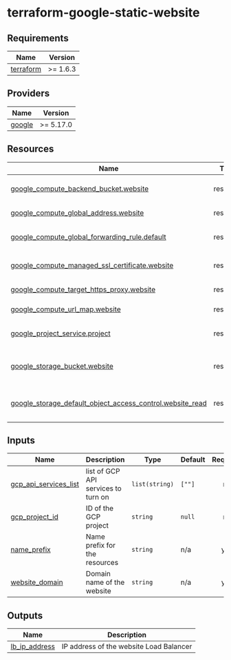 # terraform-google-static-website

## Requirements

| Name | Version |
|------|---------|
| <a name="requirement_terraform"></a> [terraform](#requirement\_cloudflare) | >= 1.6.3 |

## Providers

| Name | Version |
|------|---------|
| <a name="provider_google"></a> [google](#provider\_google) | >= 5.17.0 |

## Resources

| Name | Type | Description|
|------|------|------------|
| [google_compute_backend_bucket.website](https://registry.terraform.io/providers/hashicorp/google/latest/docs/resources/compute_backend_bucket) | resource | Bucket to store website |
| [google_compute_global_address.website](https://registry.terraform.io/providers/hashicorp/google/latest/docs/resources/compute_global_address) | resource | Reserve an external IP |
| [google_compute_global_forwarding_rule.default](https://registry.terraform.io/providers/hashicorp/google/latest/docs/resources/compute_global_forwarding_rule) | resource | GCP forwarding rule |
| [google_compute_managed_ssl_certificate.website](https://registry.terraform.io/providers/hashicorp/google/latest/docs/resources/compute_managed_ssl_certificate) | resource | Create HTTPS certificate |
| [google_compute_target_https_proxy.website](https://registry.terraform.io/providers/hashicorp/google/latest/docs/resources/compute_target_https_proxy) | resource | GCP target proxy |
| [google_compute_url_map.website](https://registry.terraform.io/providers/hashicorp/google/latest/docs/resources/compute_url_map) | resource | GCP URL MAP |
| [google_project_service.project](https://registry.terraform.io/providers/hashicorp/google/latest/docs/resources/project_service) | resource | Enable GCP APIs for deployment |
| [google_storage_bucket.website](https://registry.terraform.io/providers/hashicorp/google/latest/docs/resources/storage_bucket) | resource | Add the bucket as a CDN backend |
| [google_storage_default_object_access_control.website_read](https://registry.terraform.io/providers/hashicorp/google/latest/docs/resources/storage_default_object_access_control) | resource | Make new objects in bucket public |

## Inputs

| Name | Description | Type | Default | Required |
|------|-------------|------|---------|:--------:|
| <a name="input_gcp_api_services_list"></a> [gcp\_api\_services\_list](#input\_gcp\_api\_services\_list) | list of GCP API services to turn on | `list(string)` | `[""]` | no |
| <a name="input_gcp_project_id"></a> [gcp\_project\_id](#input\_gcp\_project\_id) | ID of the GCP project | `string` | `null` | no |
| <a name="input_name_prefix"></a> [name\_prefix](#input\_name\_prefix) | Name prefix for the resources | `string` | n/a | yes |
| <a name="input_website_domain"></a> [website\_domain](#input\_website\_domain) | Domain name of the website | `string` | n/a | yes |

## Outputs

| Name | Description |
|------|-------------|
| <a name="output_lb_ip_address"></a> [lb\_ip\_address](#output\_lb\_ip\_address) | IP address of the website Load Balancer |

